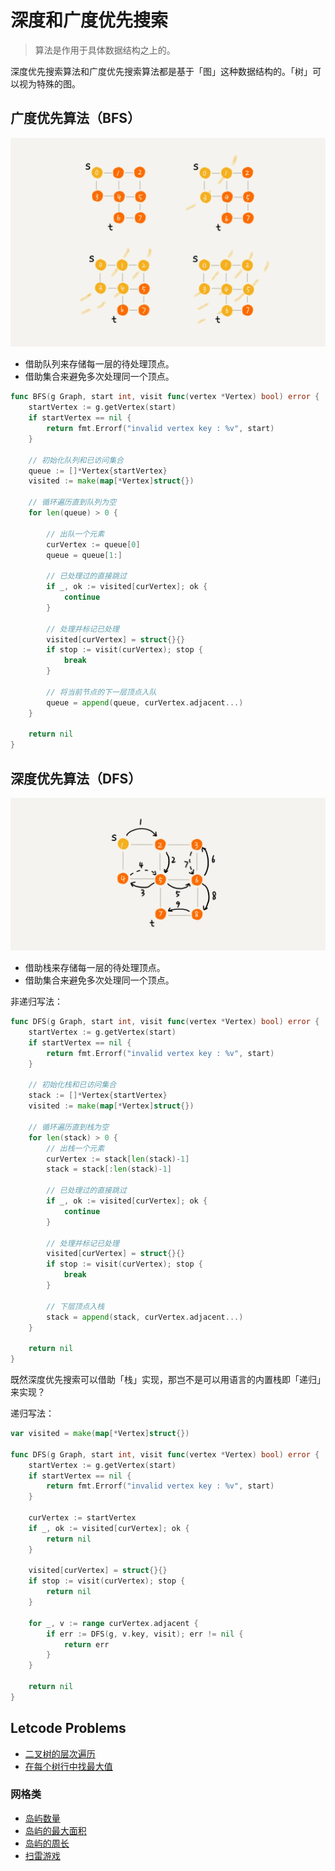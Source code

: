 # 深度和广度优先搜索

> 算法是作用于具体数据结构之上的。

深度优先搜索算法和广度优先搜索算法都是基于「图」这种数据结构的。「树」可以视为特殊的图。

## 广度优先算法（BFS）

![BFS](../../static/graph_bfs.webp)

- 借助队列来存储每一层的待处理顶点。
- 借助集合来避免多次处理同一个顶点。

```go
func BFS(g Graph, start int, visit func(vertex *Vertex) bool) error {
    startVertex := g.getVertex(start)
    if startVertex == nil {
        return fmt.Errorf("invalid vertex key : %v", start)
    }

    // 初始化队列和已访问集合
    queue := []*Vertex{startVertex}
    visited := make(map[*Vertex]struct{})

    // 循环遍历直到队列为空
    for len(queue) > 0 {

        // 出队一个元素
        curVertex := queue[0]
        queue = queue[1:]

        // 已处理过的直接跳过
        if _, ok := visited[curVertex]; ok {
            continue
        }

        // 处理并标记已处理
        visited[curVertex] = struct{}{}
        if stop := visit(curVertex); stop {
            break
        }

        // 将当前节点的下一层顶点入队
        queue = append(queue, curVertex.adjacent...)
    }

    return nil
}
```

## 深度优先算法（DFS）

![DFS](../../static/graph_dfs.webp)

- 借助栈来存储每一层的待处理顶点。
- 借助集合来避免多次处理同一个顶点。

非递归写法：
```go
func DFS(g Graph, start int, visit func(vertex *Vertex) bool) error {
    startVertex := g.getVertex(start)
    if startVertex == nil {
        return fmt.Errorf("invalid vertex key : %v", start)
    }

    // 初始化栈和已访问集合
    stack := []*Vertex{startVertex}
    visited := make(map[*Vertex]struct{})

    // 循环遍历直到栈为空
    for len(stack) > 0 {
        // 出栈一个元素
        curVertex := stack[len(stack)-1]
        stack = stack[:len(stack)-1]

        // 已处理过的直接跳过
        if _, ok := visited[curVertex]; ok {
            continue
        }

        // 处理并标记已处理
        visited[curVertex] = struct{}{}
        if stop := visit(curVertex); stop {
            break
        }

        // 下层顶点入栈
        stack = append(stack, curVertex.adjacent...)
    }

    return nil
}
```

既然深度优先搜索可以借助「栈」实现，那岂不是可以用语言的内置栈即「递归」来实现？

递归写法：
```go
var visited = make(map[*Vertex]struct{})

func DFS(g Graph, start int, visit func(vertex *Vertex) bool) error {
    startVertex := g.getVertex(start)
    if startVertex == nil {
        return fmt.Errorf("invalid vertex key : %v", start)
    }

    curVertex := startVertex
    if _, ok := visited[curVertex]; ok {
        return nil
    }

    visited[curVertex] = struct{}{}
    if stop := visit(curVertex); stop {
        return nil
    }

    for _, v := range curVertex.adjacent {
        if err := DFS(g, v.key, visit); err != nil {
            return err
        }
    }

    return nil
}
```

## Letcode Problems

- [二叉树的层次遍历](https://leetcode.cn/problems/binary-tree-level-order-traversal/#/description)
- [在每个树行中找最大值](https://leetcode.cn/problems/find-largest-value-in-each-tree-row/)

### 网格类

- [岛屿数量](https://leetcode.cn/problems/number-of-islands/)
- [岛屿的最大面积](https://leetcode.cn/problems/max-area-of-island/)
- [岛屿的周长](https://leetcode.cn/problems/island-perimeter/)
- [扫雷游戏](https://leetcode.cn/problems/minesweeper/)